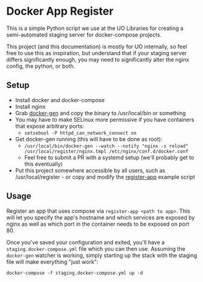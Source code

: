 Docker App Register
===

This is a simple Python script we use at the UO Libraries for creating a
semi-automated staging server for docker-compose projects.

This project (and this documentation) is mostly for UO internally, so feel free
to use this as inspiration, but understand that if your staging server differs
significantly enough, you may need to significantly alter the nginx config, the
python, or both.

Setup
---

- Install docker and docker-compose
- Install nginx
- Grab [docker-gen](https://github.com/jwilder/docker-gen) and copy the binary to /usr/local/bin or something
- You may have to make SELinux more permissive if you have containers that expose arbitrary ports:
  - `setsebool -P httpd_can_network_connect on`
- Get docker-gen running (this will have to be done as root):
  - `/usr/local/bin/docker-gen --watch --notify "nginx -s reload" /usr/local/register/nginx.tmpl /etc/nginx/conf.d/docker.conf`
  - Feel free to submit a PR with a systemd setup (we'll probably get to this eventually)
- Put this project somewhere accessible by all users, such as
  /usr/local/register - or copy and modify the [register-app](./register-app)
  example script

Usage
---

Register an app that uses compose via `register-app <path to app>`.  This will
let you specify the app's hostname and which services are exposed by nginx as
well as which port in the container needs to be exposed on port 80.

Once you've saved your configuration and exited, you'll have a
`staging.docker-compose.yml` file which you can then use.  Assuming the
`docker-gen` watcher is working, simply starting up the stack with the staging
file will make everything "just work":

    docker-compose -f staging.docker-compose.yml up -d
